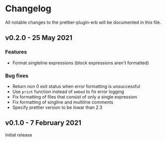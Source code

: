 # Changelog

All notable changes to the prettier-plugin-erb will be documented in this file.

## v0.2.0 - 25 May 2021

### Features

- Format singleline expressions (block expressions aren't formatted)

### Bug fixes

- Return non 0 exit status when error formatting is unsuccessful
- Use `print` function instead of `embed` to fix error logging
- Fix formatting of files that consist of only a single expression
- Fix formatting of singline and multiline comments
- Specify prettier version to be lowar than 2.3

## v0.1.0 - 7 February 2021

Initial release
